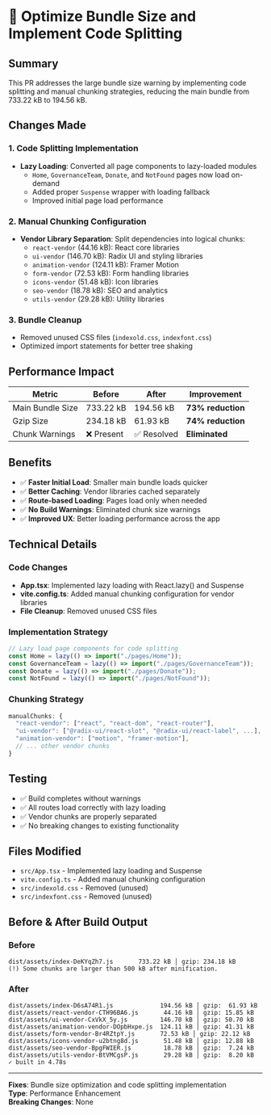 # 🚀 Optimize Bundle Size and Implement Code Splitting

## Summary

This PR addresses the large bundle size warning by implementing code splitting and manual chunking strategies, reducing the main bundle from 733.22 kB to 194.56 kB.

## Changes Made

### 1. **Code Splitting Implementation**

- **Lazy Loading**: Converted all page components to lazy-loaded modules
  - `Home`, `GovernanceTeam`, `Donate`, and `NotFound` pages now load on-demand
  - Added proper `Suspense` wrapper with loading fallback
  - Improved initial page load performance

### 2. **Manual Chunking Configuration**

- **Vendor Library Separation**: Split dependencies into logical chunks:
  - `react-vendor` (44.16 kB): React core libraries
  - `ui-vendor` (146.70 kB): Radix UI and styling libraries
  - `animation-vendor` (124.11 kB): Framer Motion
  - `form-vendor` (72.53 kB): Form handling libraries
  - `icons-vendor` (51.48 kB): Icon libraries
  - `seo-vendor` (18.78 kB): SEO and analytics
  - `utils-vendor` (29.28 kB): Utility libraries

### 3. **Bundle Cleanup**

- Removed unused CSS files (`indexold.css`, `indexfont.css`)
- Optimized import statements for better tree shaking

## Performance Impact

| Metric           | Before     | After       | Improvement       |
| ---------------- | ---------- | ----------- | ----------------- |
| Main Bundle Size | 733.22 kB  | 194.56 kB   | **73% reduction** |
| Gzip Size        | 234.18 kB  | 61.93 kB    | **74% reduction** |
| Chunk Warnings   | ❌ Present | ✅ Resolved | **Eliminated**    |

## Benefits

- ✅ **Faster Initial Load**: Smaller main bundle loads quicker
- ✅ **Better Caching**: Vendor libraries cached separately
- ✅ **Route-based Loading**: Pages load only when needed
- ✅ **No Build Warnings**: Eliminated chunk size warnings
- ✅ **Improved UX**: Better loading performance across the app

## Technical Details

### Code Changes

- **App.tsx**: Implemented lazy loading with React.lazy() and Suspense
- **vite.config.ts**: Added manual chunking configuration for vendor libraries
- **File Cleanup**: Removed unused CSS files

### Implementation Strategy

```typescript
// Lazy load page components for code splitting
const Home = lazy(() => import("./pages/Home"));
const GovernanceTeam = lazy(() => import("./pages/GovernanceTeam"));
const Donate = lazy(() => import("./pages/Donate"));
const NotFound = lazy(() => import("./pages/NotFound"));
```

### Chunking Strategy

```typescript
manualChunks: {
  "react-vendor": ["react", "react-dom", "react-router"],
  "ui-vendor": ["@radix-ui/react-slot", "@radix-ui/react-label", ...],
  "animation-vendor": ["motion", "framer-motion"],
  // ... other vendor chunks
}
```

## Testing

- ✅ Build completes without warnings
- ✅ All routes load correctly with lazy loading
- ✅ Vendor chunks are properly separated
- ✅ No breaking changes to existing functionality

## Files Modified

- `src/App.tsx` - Implemented lazy loading and Suspense
- `vite.config.ts` - Added manual chunking configuration
- `src/indexold.css` - Removed (unused)
- `src/indexfont.css` - Removed (unused)

## Before & After Build Output

### Before

```
dist/assets/index-DeKYqZh7.js       733.22 kB │ gzip: 234.18 kB
(!) Some chunks are larger than 500 kB after minification.
```

### After

```
dist/assets/index-D6sA74R1.js             194.56 kB │ gzip:  61.93 kB
dist/assets/react-vendor-CTH96BA6.js       44.16 kB │ gzip: 15.85 kB
dist/assets/ui-vendor-CxVkX_5y.js         146.70 kB │ gzip: 50.70 kB
dist/assets/animation-vendor-DOpbHxpe.js  124.11 kB │ gzip: 41.31 kB
dist/assets/form-vendor-Br4RZtpY.js       72.53 kB │ gzip: 22.12 kB
dist/assets/icons-vendor-u2btng8d.js       51.48 kB │ gzip: 12.88 kB
dist/assets/seo-vendor-BpgFWIER.js         18.78 kB │ gzip:  7.24 kB
dist/assets/utils-vendor-BtVMCgsP.js       29.28 kB │ gzip:  8.20 kB
✓ built in 4.78s
```

---

**Fixes**: Bundle size optimization and code splitting implementation  
**Type**: Performance Enhancement  
**Breaking Changes**: None
